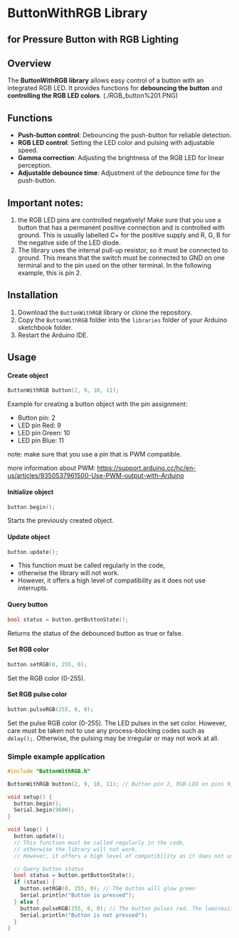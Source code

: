 # ButtonWithRGB Library 
## for Pressure Button with RGB Lighting

## Overview

The **ButtonWithRGB library** allows easy control of a button with an integrated RGB LED. It provides functions for **debouncing the button** and **controlling the RGB LED colors**.
(./RGB_button%201.PNG)
## Functions

- **Push-button control**: Debouncing the push-button for reliable detection.
- **RGB LED control**: Setting the LED color and pulsing with adjustable speed.
- **Gamma correction**: Adjusting the brightness of the RGB LED for linear perception.
- **Adjustable debounce time**: Adjustment of the debounce time for the push-button.

## Important notes:

 1. the RGB LED pins are controlled negatively! Make sure that you use a button that has a permanent positive connection and is controlled with ground. This is usually labelled C+ for the positive supply and R, G, B for the negative side of the LED diode.
 2. The library uses the internal pull-up resistor, so it must be connected to ground. This means that the switch must be connected to GND on one terminal and to the pin used on the other terminal. In the following example, this is pin 2.

## Installation

1. Download the `ButtonWithRGB` library or clone the repository.
2. Copy the `ButtonWithRGB` folder into the `libraries` folder of your Arduino sketchbook folder.
3. Restart the Arduino IDE.

## Usage
#### Create object
```cpp
ButtonWithRGB button(2, 9, 10, 11);
```

Example for creating a button object with the pin assignment:
- Button pin: 2 
- LED pin Red: 9
- LED pin Green: 10
- LED pin Blue: 11

note: make sure that you use a pin that is PWM compatible.

more information about PWM: https://support.arduino.cc/hc/en-us/articles/9350537961500-Use-PWM-output-with-Arduino

#### Initialize object
```cpp
button.begin();
```

Starts the previously created object.

#### Update object
```cpp
button.update();
```

- This function must be called regularly in the code, 
- otherwise the library will not work. 
- However, it offers a high level of compatibility as it does not use interrupts.

#### Query button
```cpp
bool status = button.getButtonState();
```

Returns the status of the debounced button as true or false.

#### Set RGB color
```cpp
button.setRGB(0, 255, 0);
```

Set the RGB color (0-255).

#### Set RGB pulse color
```cpp
button.pulseRGB(255, 0, 0);
```

Set the pulse RGB color (0-255). The LED pulses in the set color. However, care must be taken not to use any process-blocking codes such as `delay();`. Otherwise, the pulsing may be irregular or may not work at all.

### Simple example application

```cpp
#include "ButtonWithRGB.h"

ButtonWithRGB button(2, 9, 10, 11); // Button pin 2, RGB-LED on pins 9, 10, 11

void setup() {
  button.begin();
  Serial.begin(9600);
}

void loop() {
  button.update(); 
  // This function must be called regularly in the code, 
  // otherwise the library will not work. 
  // However, it offers a high level of compatibility as it does not use interrupts.

  // Query button status
  bool status = button.getButtonState();
  if (status) {
    button.setRGB(0, 255, 0); // The button will glow green
    Serial.println("Button is pressed");
  } else {
    button.pulseRGB(255, 0, 0); // The button pulses red. The luminosity is increased or decreased with the default value of 30ms.
    Serial.println("Button is not pressed");
  }
}
```
